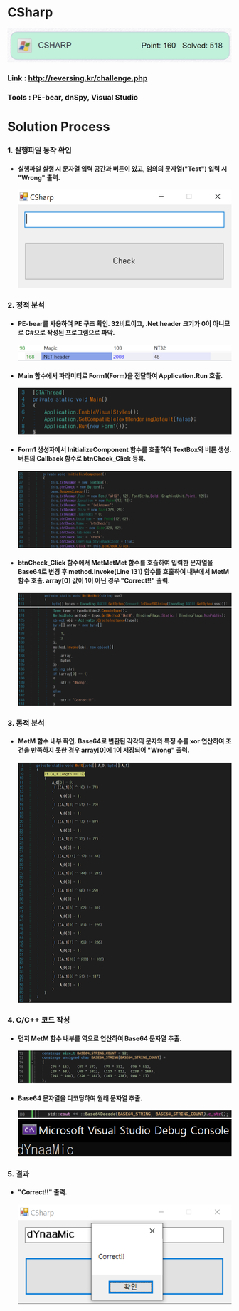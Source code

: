 # **CSharp**

![01](Image/01.PNG?raw=true)
### Link : http://reversing.kr/challenge.php
### Tools : PE-bear, dnSpy, Visual Studio

# **Solution Process**
### 1. 실행파일 동작 확인
  - #### 실행파일 실행 시 문자열 입력 공간과 버튼이 있고, 임의의 문자열("Test") 입력 시 "Wrong" 출력.
    ![02](Image/02.PNG?raw=true)

### 2. 정적 분석
  - #### PE-bear를 사용하여 PE 구조 확인. 32비트이고, .Net header 크기가 0이 아니므로 C#으로 작성된 프로그램으로 파악.
    ![03](Image/03.PNG?raw=true)
    ![04](Image/04.PNG?raw=true)

  - #### Main 함수에서 파라미터로 Form1(Form)을 전달하여 Application.Run 호출.
    ![05](Image/05.PNG?raw=true)

  - #### Form1 생성자에서 InitializeComponent 함수를 호출하여 TextBox와 버튼 생성. 버튼의 Callback 함수로 btnCheck_Click 등록.
    ![06](Image/06.PNG?raw=true)

  - #### btnCheck_Click 함수에서 MetMetMet 함수를 호출하여 입력한 문자열을 Base64로 변경 후 method.Invoke(Line 131) 함수를 호출하여 내부에서 MetM 함수 호출. array[0] 값이 1이 아닌 경우 "Correct!!" 출력.
    ![07](Image/07.PNG?raw=true)
    ![08](Image/08.PNG?raw=true)

### 3. 동적 분석
  - #### MetM 함수 내부 확인. Base64로 변환된 각각의 문자와 특정 수를 xor 연산하여 조건을 만족하지 못한 경우 array[0]에 1이 저장되어 "Wrong" 출력.
    ![09](Image/09.PNG?raw=true)

### 4. C/C++ 코드 작성
  - #### 먼저 MetM 함수 내부를 역으로 연산하여 Base64 문자열 추출.
    ![10](Image/10.PNG?raw=true)

  - #### Base64 문자열을 디코딩하여 원래 문자열 추출.
    ![11](Image/11.PNG?raw=true)
    ![12](Image/12.PNG?raw=true)

### 5. 결과
  - #### "Correct!!" 출력.
    ![13](Image/13.PNG?raw=true)
